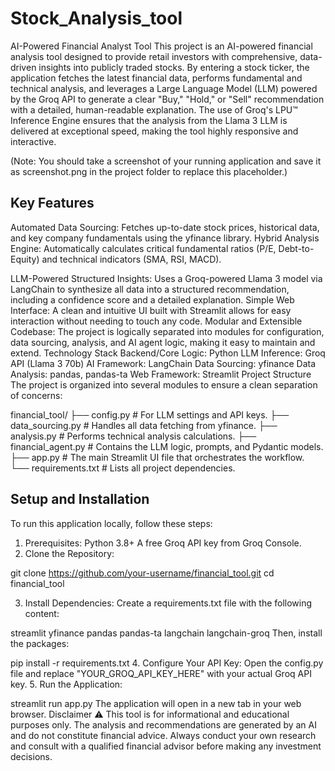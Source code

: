 # Stock_Analysis_tool
AI-Powered Financial Analyst Tool
This project is an AI-powered financial analysis tool designed to provide retail investors with comprehensive, data-driven insights into publicly traded stocks. By entering a stock ticker, the application fetches the latest financial data, performs fundamental and technical analysis, and leverages a Large Language Model (LLM) powered by the Groq API to generate a clear "Buy," "Hold," or "Sell" recommendation with a detailed, human-readable explanation.
The use of Groq's LPU™ Inference Engine ensures that the analysis from the Llama 3 LLM is delivered at exceptional speed, making the tool highly responsive and interactive.

(Note: You should take a screenshot of your running application and save it as screenshot.png in the project folder to replace this placeholder.)

## Key Features
Automated Data Sourcing: Fetches up-to-date stock prices, historical data, and key company fundamentals using the yfinance library.
Hybrid Analysis Engine: Automatically calculates critical fundamental ratios (P/E, Debt-to-Equity) and technical indicators (SMA, RSI, MACD).

LLM-Powered Structured Insights: Uses a Groq-powered Llama 3 model via LangChain to synthesize all data into a structured recommendation, including a confidence score and a detailed explanation.
Simple Web Interface: A clean and intuitive UI built with Streamlit allows for easy interaction without needing to touch any code.
Modular and Extensible Codebase: The project is logically separated into modules for configuration, data sourcing, analysis, and AI agent logic, making it easy to maintain and extend.
Technology Stack
Backend/Core Logic: Python
LLM Inference: Groq API (Llama 3 70b)
AI Framework: LangChain
Data Sourcing: yfinance
Data Analysis: pandas, pandas-ta
Web Framework: Streamlit
Project Structure
The project is organized into several modules to ensure a clean separation of concerns:

financial_tool/
├── config.py             # For LLM settings and API keys.
├── data_sourcing.py      # Handles all data fetching from yfinance.
├── analysis.py           # Performs technical analysis calculations.
├── financial_agent.py    # Contains the LLM logic, prompts, and Pydantic models.
├── app.py                # The main Streamlit UI file that orchestrates the workflow.
└── requirements.txt      # Lists all project dependencies.
## Setup and Installation

To run this application locally, follow these steps:
1. Prerequisites:
Python 3.8+
A free Groq API key from Groq Console.
2. Clone the Repository:

git clone https://github.com/your-username/financial_tool.git
cd financial_tool

3. Install Dependencies:
Create a requirements.txt file with the following content:

streamlit
yfinance
pandas
pandas-ta
langchain
langchain-groq
Then, install the packages:

pip install -r requirements.txt
4. Configure Your API Key:
Open the config.py file and replace "YOUR_GROQ_API_KEY_HERE" with your actual Groq API key.
5. Run the Application:

streamlit run app.py
The application will open in a new tab in your web browser.
Disclaimer
⚠️ This tool is for informational and educational purposes only. The analysis and recommendations are generated by an AI and do not constitute financial advice. Always conduct your own research and consult with a qualified financial advisor before making any investment decisions.
